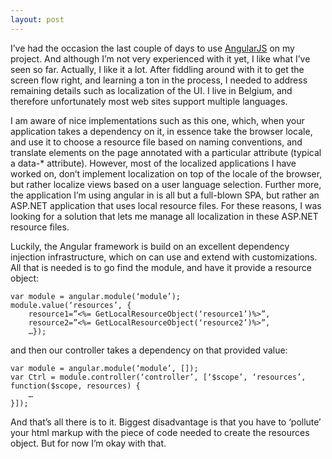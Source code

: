 ```yaml
---
layout: post
---
```


I’ve had the occasion the last couple of days to use [AngularJS](http://angularjs.org/) on my project. And although I’m not very experienced with it yet, I like what I’ve seen so far. Actually, I like it a lot. After fiddling around with it to get the screen flow right, and learning a ton in the process, I needed to address remaining details such as localization of the UI. I live in Belgium, and therefore unfortunately most web sites support multiple languages.

I am aware of nice implementations such as this one, which, when your application takes a dependency on it, in essence take the browser locale, and use it to choose a resource file based on naming conventions, and translate elements on the page annotated with a particular attribute (typical a data-* attribute). However, most of the localized applications I have worked on, don’t implement localization on top of the locale of the browser, but rather localize views based on a user language selection. Further more, the application I’m using angular in is all but a full-blown SPA, but rather an ASP.NET application that uses local resource files. For these reasons, I was looking for a solution that lets me manage all localization in these ASP.NET resource files.

Luckily, the Angular framework is build on an excellent dependency injection infrastructure, which on can use and extend with customizations. All that is needed is to go find the module, and have it provide a resource object:

	var module = angular.module(‘module’); 
	module.value(‘resources’, {
	    resource1=”<%= GetLocalResourceObject(‘resource1’)%>”, 
	    resource2=”<%= GetLocalResourceObject(‘resource2’)%>”, 
	    …}); 

and then our controller takes a dependency on that provided value:

	var module = angular.module(‘module’, []);
	var Ctrl = module.controller(‘controller’, [‘$scope’, ‘resources’, function($scope, resources) {
	    …
	}]);

And that’s all there is to it. Biggest disadvantage is that you have to ‘pollute’ your html markup with the piece of code needed to create the resources object. But for now I’m okay with that.

